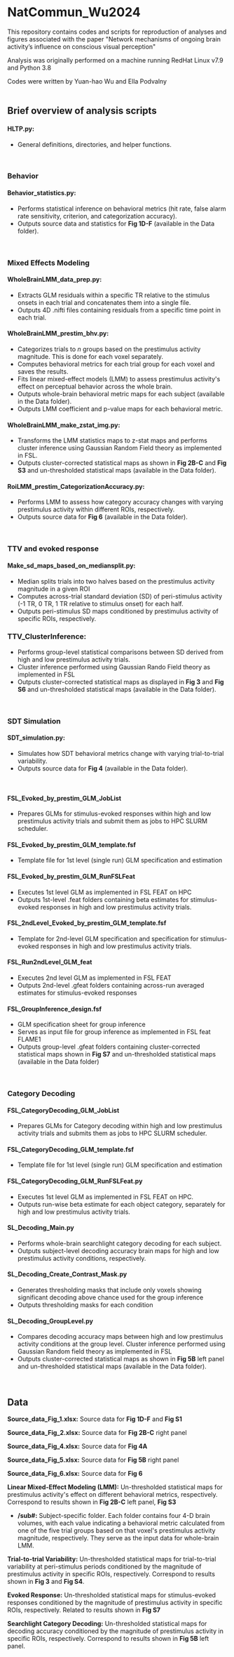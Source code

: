 # NatCommun_Wu2024
This repository contains codes and scripts for reproduction of analyses and figures associated with the paper "Network mechanisms of ongoing brain activity’s influence on conscious visual perception" <br>

Analysis was originally performed on a machine running RedHat Linux v7.9 and Python 3.8 <br> 

Codes were written by Yuan-hao Wu and Ella Podvalny 
<br>
<br>

## Brief overview of analysis scripts

#### HLTP.py:
- General definitions, directories, and helper functions.
<br>

### Behavior
#### Behavior_statistics.py:
- Performs statistical inference on behavioral metrics (hit rate, false alarm rate sensitivity, criterion, and categorization accuracy).
- Outputs source data and statistics for **Fig 1D-F** (available in the Data folder).
<br>

### Mixed Effects Modeling
#### WholeBrainLMM_data_prep.py:
- Extracts GLM residuals within a specific TR relative to the stimulus onsets in each trial and concatenates them into a single file.
- Outputs 4D .nifti files containing residuals from a specific time point in each trial.   

#### WholeBrainLMM_prestim_bhv.py:
- Categorizes trials to _n_ groups based on the prestimulus activity magnitude. This is done for each voxel separately.
- Computes behavioral metrics for each trial group for each voxel and saves the results.   
- Fits linear mixed-effect models (LMM) to assess prestimulus activity's effect on perceptual behavior across the whole brain.
- Outputs whole-brain behavioral metric maps for each subject (available in the Data folder).
- Outputs LMM coefficient and p-value maps for each behavioral metric. 

#### WholeBrainLMM_make_zstat_img.py:
- Transforms the LMM statistics maps to z-stat maps and performs cluster inference using Gaussian Random Field theory as implemented in FSL.
- Outputs cluster-corrected statistical maps as shown in **Fig 2B-C** and **Fig S3** and un-thresholded statistical maps (available in the Data folder).
  
#### RoiLMM_prestim_CategorizationAccuracy.py:
- Performs LMM to assess how category accuracy changes with varying prestimulus activity within different ROIs, respectively.
- Outputs source data for **Fig 6** (available in the Data folder).
<br>

### TTV and evoked response
#### Make_sd_maps_based_on_mediansplit.py:
- Median splits trials into two halves based on the prestimulus activity magnitude in a given ROI
- Computes across-trial standard deviation (SD) of peri-stimulus activity (-1 TR, 0 TR, 1 TR relative to stimulus onset) for each half.
- Outputs peri-stimulus SD maps conditioned by prestimulus activity of specific ROIs, respectively.
### TTV_ClusterInference:
- Performs group-level statistical comparisons between SD derived from high and low prestimulus activity trials.
- Cluster inference performed using Gaussian Rando Field theory as implemented in FSL
- Outputs cluster-corrected statistical maps as displayed in **Fig 3** and **Fig S6** and un-thresholded statistical maps (available in the Data folder).  
<br>

### SDT Simulation
#### SDT_simulation.py:                         
- Simulates how SDT behavioral metrics change with varying trial-to-trial variability.
- Outputs source data for **Fig 4** (available in the Data folder).
<br>

#### FSL_Evoked_by_prestim_GLM_JobList 
- Prepares GLMs for stimulus-evoked responses within high and low prestimulus activity trials and submit them as jobs to HPC SLURM scheduler.
#### FSL_Evoked_by_prestim_GLM_template.fsf
- Template file for 1st level (single run) GLM specification and estimation
#### FSL_Evoked_by_prestim_GLM_RunFSLFeat
- Executes 1st level GLM as implemented in FSL FEAT on HPC
- Outputs 1st-level .feat folders containing beta estimates for stimulus-evoked responses in high and low prestimulus activity trials.
#### FSL_2ndLevel_Evoked_by_prestim_GLM_template.fsf
- Template for 2nd-level GLM specification and specification for stimulus-evoked responses in high and low prestimulus activity trials.
#### FSL_Run2ndLevel_GLM_feat
- Executes 2nd level GLM as implemented in FSL FEAT 
- Outputs 2nd-level .gfeat folders containing across-run averaged estimates for stimulus-evoked responses 
#### FSL_GroupInference_design.fsf
- GLM specification sheet for group inference
- Serves as input file for group inference as implemented in FSL feat FLAME1
- Outputs group-level .gfeat folders containing cluster-corrected statistical maps shown in **Fig S7** and un-thresholded statistical maps (available in the Data folder)  
<br>

### Category Decoding
#### FSL_CategoryDecoding_GLM_JobList
- Prepares GLMs for Category decoding within high and low prestimulus activity trials and submits them as jobs to HPC SLURM scheduler. 
#### FSL_CategoryDecoding_GLM_template.fsf
- Template file for 1st level (single run) GLM specification and estimation  
#### FSL_CategoryDecoding_GLM_RunFSLFeat.py
- Executes 1st level GLM as implemented in FSL FEAT on HPC.
- Outputs run-wise beta estimate for each object category, separately for high and low prestimulus activity trials.
#### SL_Decoding_Main.py
- Performs whole-brain searchlight category decoding for each subject.
- Outputs subject-level decoding accuracy brain maps for high and low prestimulus activity conditions, respectively.    
#### SL_Decoding_Create_Contrast_Mask.py
- Generates thresholding masks that include only voxels showing significant decoding above chance used for the group inference
- Outputs thresholding masks for each condition
#### SL_Decoding_GroupLevel.py
- Compares decoding accuracy maps between high and low prestimulus activity conditions at the group level. Cluster inference performed using Gaussian Random field theory as implemented in FSL 
- Outputs cluster-corrected statistical maps as shown in **Fig 5B** left panel and un-thresholded statistical maps (available in the Data folder).
<br>


## Data
**Source_data_Fig_1.xlsx:** Source data for **Fig 1D-F** and **Fig S1** <br>

**Source_data_Fig_2.xlsx:** Source data for **Fig 2B-C** right panel <br>

**Source_data_Fig_4.xlsx:** Source data for **Fig 4A** <br>

**Source_data_Fig_5.xlsx:** Source data for **Fig 5B** right panel <br>

**Source_data_Fig_6.xlsx:** Source data for **Fig 6** <br>

**Linear Mixed-Effect Modeling (LMM):** Un-thresholded statistical maps for prestimulus activity's effect on different behavioral metrics, respectively. Correspond to results shown in **Fig 2B-C** left panel, **Fig S3**
- **/sub#:** Subject-specific folder. Each folder contains four 4-D brain volumes, with each value indicating a behavioral metric calculated from one of the five trial groups based on that voxel's prestimulus activity magnitude, respectively. They serve as the input data for whole-brain LMM. <br>    

**Trial-to-trial Variability:** Un-thresholded statistical maps for trial-to-trial variability at peri-stimulus periods conditioned by the magnitude of prestimulus activity in specific ROIs, respectively. Correspond to results shown in **Fig 3** and **Fig S4**.

**Evoked Response:** Un-thresholded statistical maps for stimulus-evoked responses conditioned by the magnitude of prestimulus activity in specific ROIs, respectively. Related to results shown in **Fig S7**

**Searchlight Category Decoding:**  Un-thresholded statistical maps for decoding accuracy conditioned by the magnitude of prestimulus activity in specific ROIs, respectively. Correspond to results shown in **Fig 5B** left panel.
